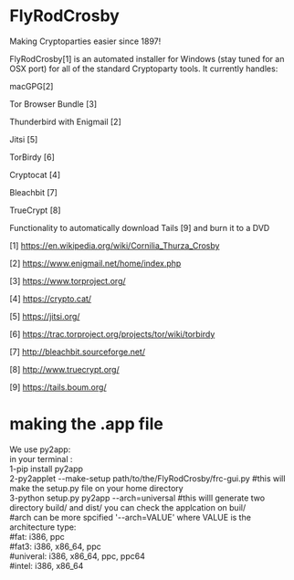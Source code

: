 FlyRodCrosby
============

Making Cryptoparties easier since 1897!

FlyRodCrosby[1] is an automated installer for Windows (stay tuned for an OSX port) for all of the standard Cryptoparty tools.  It currently handles:

macGPG[2]

Tor Browser Bundle [3]

Thunderbird with Enigmail [2]

Jitsi [5]

TorBirdy [6]

Cryptocat [4]

Bleachbit [7]

TrueCrypt [8]

Functionality to automatically download Tails [9] and burn it to a DVD

[1] https://en.wikipedia.org/wiki/Cornilia_Thurza_Crosby

[2] https://www.enigmail.net/home/index.php

[3] https://www.torproject.org/

[4] https://crypto.cat/

[5] https://jitsi.org/

[6] https://trac.torproject.org/projects/tor/wiki/torbirdy

[7] http://bleachbit.sourceforge.net/

[8] http://www.truecrypt.org/

[9] https://tails.boum.org/


making the .app file
====================
We use py2app:<br>
  in your terminal :<br>
    1-pip install py2app<br>
    2-py2applet --make-setup path/to/the/FlyRodCrosby/frc-gui.py #this will make the setup.py file on your home directory<br>
    3-python setup.py py2app --arch=universal #this willl generate two directory build/ and dist/ you can check the applcation on buil/<br>
					      #arch can be more spcified '--arch=VALUE' where VALUE is the architecture type:<br>
					      #fat: i386, ppc<br>
					      #fat3: i386, x86_64, ppc<br>
					      #univeral: i386, x86_64, ppc, ppc64<br>
					      #intel: i386, x86_64<br>

